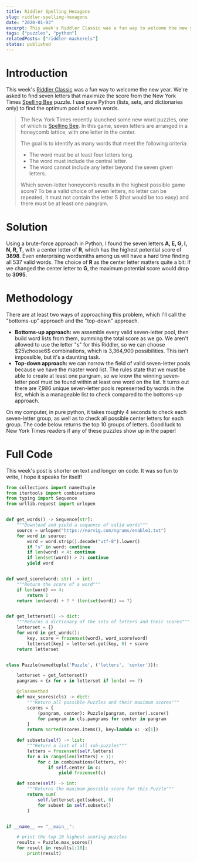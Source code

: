 ```yaml
---
title: Riddler Spelling Hexagons
slug: riddler-spelling-hexagons
date: "2020-01-03"
excerpt: This week's Riddler Classic was a fun way to welcome the new year. We're asked to find seven letters that maximize the score from the New York Times Spelling Bee puzzle. I use pure Python (lists, sets, and dictionaries only) to find the optimum pool of seven words.
tags: ["puzzles", "python"]
relatedPosts: ["riddler-mackerels"]
status: published
---
```


# Introduction

This week's <a href="https://fivethirtyeight.com/features/can-you-solve-the-vexing-vexillology/">Riddler Classic</a> was a fun way to welcome the new year. We're asked to find seven letters that maximize the score from the New York Times <a href="https://www.nytimes.com/puzzles/spelling-bee">Spelling Bee</a> puzzle. I use pure Python (lists, sets, and dictionaries only) to find the optimum pool of seven words.

<blockquote>
The New York Times recently launched some new word puzzles, one of which is <a href="https://www.nytimes.com/puzzles/spelling-bee">Spelling Bee</a>. In this game, seven letters are arranged in a honeycomb lattice, with one letter in the center.

The goal is to identify as many words that meet the following criteria:

- The word must be at least four letters long.
- The word must include the central letter.
- The word cannot include any letter beyond the seven given letters.

Which seven-letter honeycomb results in the highest possible game score? To be a valid choice of seven letters, no letter can be repeated, it must not contain the letter S (that would be too easy) and there must be at least one pangram.

</blockquote>

# Solution

Using a brute-force approach in Python, I found the seven letters **A, E, G, I, N, R, T**, with a center letter of **R**, which has the highest potential score of **3898**. Even enterprising wordsmiths among us will have a hard time finding all 537 valid words. The choice of **R** as the center letter matters quite a bit: if we changed the center letter to **G**, the maximum potential score would drop to **3095**.

# Methodology

There are at least two ways of approaching this problem, which I'll call the "bottoms-up" approach and the "top-down" approach.

- **Bottoms-up approach:** we assemble every valid seven-letter pool, then build word lists from them, summing the total score as we go. We aren't allowed to use the letter "s" for this Riddler, so we can choose $25\choose6$ combinations, which is 3,364,900 possibilities. This isn't impossible, but it's a daunting task.
- **Top-down approach:** we can narrow the field of valid seven-letter pools because we have the master word list. The rules state that we must be able to create at least one pangram, so we know the winning seven-letter pool must be found within at least one word on the list. It turns out there are 7,986 unique seven-letter pools represented by words in the list, which is a manageable list to check compared to the bottoms-up approach.

On my computer, in pure python, it takes roughly 4 seconds to check each seven-letter group, as well as to check all possible center letters for each group. The code below returns the top 10 groups of letters. Good luck to New York Times readers if any of these puzzles show up in the paper!

# Full Code

This week's post is shorter on text and longer on code. It was so fun to write, I hope it speaks for itself!

```python
from collections import namedtuple
from itertools import combinations
from typing import Sequence
from urllib.request import urlopen


def get_words() -> Sequence[str]:
    """Download and yield a sequence of valid words"""
    source = urlopen("https://norvig.com/ngrams/enable1.txt")
    for word in source:
        word = word.strip().decode("utf-8").lower()
        if "s" in word: continue
        if len(word) < 4: continue
        if len(set(word)) > 7: continue
        yield word


def word_score(word: str) -> int:
    """Return the score of a word"""
    if len(word) == 4:
        return 1
    return len(word) + 7 * (len(set(word)) == 7)


def get_letterset() -> dict:
    """Returns a dictionary of the sets of letters and their scores"""
    letterset = {}
    for word in get_words():
        key, score = frozenset(word), word_score(word)
        letterset[key] = letterset.get(key, 0) + score
    return letterset


class Puzzle(namedtuple('Puzzle', ('letters', 'center'))):

    letterset = get_letterset()
    pangrams = {x for x in letterset if len(x) == 7}

    @classmethod
    def max_scores(cls) -> dict:
        """Return all possible Puzzles and their maximum scores"""
        scores = {
            (pangram, center): Puzzle(pangram, center).score()
            for pangram in cls.pangrams for center in pangram
        }
        return sorted(scores.items(), key=lambda x: -x[1])

    def subsets(self) -> list:
        """Return a list of all sub-puzzles"""
        letters = frozenset(self.letters)
        for n in range(len(letters) + 1):
            for c in combinations(letters, n):
                if self.center in c:
                    yield frozenset(c)

    def score(self) -> int:
        """Returns the maximum possible score for this Puzzle"""
        return sum(
            self.letterset.get(subset, 0)
            for subset in self.subsets()
        )


if __name__ == "__main__":

    # print the top 10 highest-scoring puzzles
    results = Puzzle.max_scores()
    for result in results[:10]:
        print(result)
```
